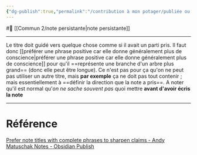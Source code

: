 ```yaml
---
{"dg-publish":true,"permalink":"/contribution à mon potager/publiée ou presque/le titre des evergreen notes doit être guidé par la note/"}
---
```


#🌲 [[Commun 2/note persistante\|note persistante]]
___
Le titre doit guidé vers quelque chose comme si il avait un parti pris. Il faut donc [[préférer une phrase positive car elle donne généralement plus de conscience\|préférer une phrase positive car elle donne généralement plus de conscience]]  pour qu'il ==représente une branche d'un arbre plus grand== (donc elle peut être longue). Ce n'est pas pour ça qu'on ne peut pas utiliser un autre titre, mais **par exemple** ça ne doit pas tout contenir ; mais essentiellement à ==définir la direction que la note a pris==.
A noter qu'il est normal qu'*on ne sache souvent pas* quoi mettre **avant d'avoir écris la note**
___
# Référence
[Prefer note titles with complete phrases to sharpen claims - Andy Matuschak Notes - Obsidian Publish](https://publish.obsidian.md/andymatuschak/Andy+Matuschak/Prefer+note+titles+with+complete+phrases+to+sharpen+claims)